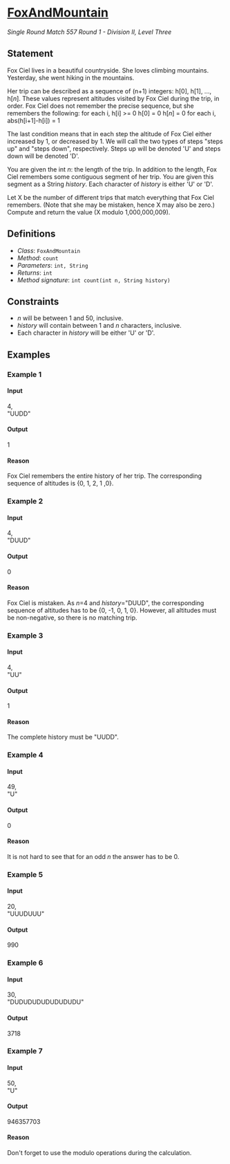 # [FoxAndMountain](http://community.topcoder.com/tc?module=ProblemDetail&rd=15179&pm=11810)
*Single Round Match 557 Round 1 - Division II, Level Three*

## Statement
Fox Ciel lives in a beautiful countryside.
She loves climbing mountains.
Yesterday, she went hiking in the mountains.

Her trip can be described as a sequence of (n+1) integers: h[0], h[1], ..., h[*n*]. 
These values represent altitudes visited by Fox Ciel during the trip, in order.
Fox Ciel does not remember the precise sequence, but she remembers the following:
for each i, h[i] >= 0
h[0] = 0
h[*n*] = 0
for each i, abs(h[i+1]-h[i]) = 1

The last condition means that in each step the altitude of Fox Ciel either increased by 1, or decreased by 1.
We will call the two types of steps "steps up" and "steps down", respectively.
Steps up will be denoted 'U' and steps down will be denoted 'D'.

You are given the int *n*: the length of the trip.
In addition to the length, Fox Ciel remembers some contiguous segment of her trip.
You are given this segment as a String *history*.
Each character of *history* is either 'U' or 'D'.

Let X be the number of different trips that match everything that Fox Ciel remembers.
(Note that she may be mistaken, hence X may also be zero.)
Compute and return the value (X modulo 1,000,000,009).

## Definitions
- *Class*: `FoxAndMountain`
- *Method*: `count`
- *Parameters*: `int, String`
- *Returns*: `int`
- *Method signature*: `int count(int n, String history)`

## Constraints
- *n* will be between 1 and 50, inclusive.
- *history* will contain between 1 and *n* characters, inclusive.
- Each character in *history* will be either 'U' or 'D'.

## Examples
### Example 1
#### Input
<c>4,<br />"UUDD"</c>
#### Output
<c>1</c>
#### Reason
Fox Ciel remembers the entire history of her trip. The corresponding sequence of altitudes is {0, 1, 2, 1 ,0}.

### Example 2
#### Input
<c>4,<br />"DUUD"</c>
#### Output
<c>0</c>
#### Reason
Fox Ciel is mistaken. 
As *n*=4 and *history*="DUUD", the corresponding sequence of altitudes has to be {0, -1, 0, 1, 0}.
However, all altitudes must be non-negative, so there is no matching trip.

### Example 3
#### Input
<c>4,<br />"UU"</c>
#### Output
<c>1</c>
#### Reason
The complete history must be "UUDD".

### Example 4
#### Input
<c>49,<br />"U"</c>
#### Output
<c>0</c>
#### Reason
It is not hard to see that for an odd *n* the answer has to be 0.

### Example 5
#### Input
<c>20,<br />"UUUDUUU"</c>
#### Output
<c>990</c>
### Example 6
#### Input
<c>30,<br />"DUDUDUDUDUDUDUDU"</c>
#### Output
<c>3718</c>
### Example 7
#### Input
<c>50,<br />"U"</c>
#### Output
<c>946357703</c>
#### Reason
Don't forget to use the modulo operations during the calculation.


